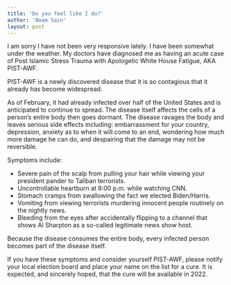 ```yaml
---
title: 'Do you feel like I do?'
author: 'Noam Sain'
layout: post
---
```


I am sorry I have not been very responsive lately. I have been somewhat under the weather. My doctors have diagnosed me as having an acute case of Post Islamic Stress Trauma with Apologetic White House Fatigue, AKA PIST-AWF.

PIST-AWF is a newly discovered disease that it is so contagious that it already has become widespread.

As of February, it had already infected over half of the United States and is anticipated to continue to spread. The disease itself affects the cells of a person’s entire body then goes dormant. The disease ravages the body and leaves serious side effects including: embarrassment for your country, depression, anxiety as to when it will come to an end, wondering how much more damage he can do, and despairing that the damage may not be reversible.

Symptoms include:

- Severe pain of the scalp from pulling your hair while viewing your president pander to Taliban terrorists.
- Uncontrollable heartburn at 8:00 p.m. while watching CNN.
- Stomach cramps from swallowing the fact we elected Biden/Harris.
- Vomiting from viewing terrorists murdering innocent people routinely on the nightly news.
- Bleeding from the eyes after accidentally flipping to a channel that shows Al Sharpton as a so-called legitimate news show host.

Because the disease consumes the entire body, every infected person becomes part of the disease itself.

If you have these symptoms and consider yourself PIST-AWF, please notify your local election board and place your name on the list for a cure. It is expected, and sincerely hoped, that the cure will be available in 2022.